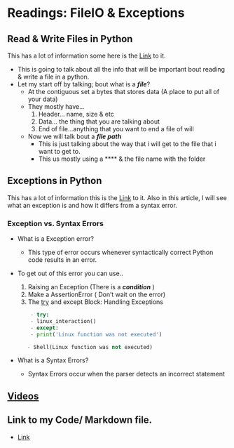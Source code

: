 # Readings: FileIO & Exceptions

## Read & Write Files in Python

This has a lot of information some here is the [Link](https://realpython.com/read-write-files-python) to it.

- This is going to talk about all the info that will be important bout reading & write a file in a python.
- Let my start off by talking; bout what is a **_file_**?
  - At the contiguous set a bytes that stores data (A place to put all of your data)
  - They mostly have…
    1. Header… name, size & etc
    2. Data… the thing that you are talking about
    3. End of file…anything that you want to end a file of will
  - Now we will talk bout a **_file path_**
    - This is just talking about the way that i will get to the file that i want to get to.
    - This us mostly using a \*\*\*\* & the file name with the folder

## Exceptions in Python

This has a lot of information this is the [Link](https://realpython.com/python-exceptions/) to it. Also in this article, I will see what an exception is and how it differs from a syntax error.

### Exception vs. Syntax Errors

- What is a Exception error?
  - This type of error occurs whenever syntactically correct Python code results in an error.
- To get out of this error you can use..
  1. Raising an Exception (There is a **_condition_** )
  2. Make a AssertionError ( Don’t wait on the error)
  3. The [try](https://realpython.com/python-exceptions/#the-try-and-except-block-handling-exceptions) and except Block: Handling Exceptions

  ```python
      - try:
      - linux_interaction()
      - except:
      - print('Linux function was not executed')
  ```

  ```python
     - Shell(Linux function was not executed)
  ```
  
- What is a Syntax Errors?
  - Syntax Errors occur when the parser detects an incorrect statement

## [Videos](https://realpython.com/courses/reading-and-writing-files-python/)

## Link to my Code/ Markdown file.

- [Link](https://github.com/JerrodBolton/Full_RN)
